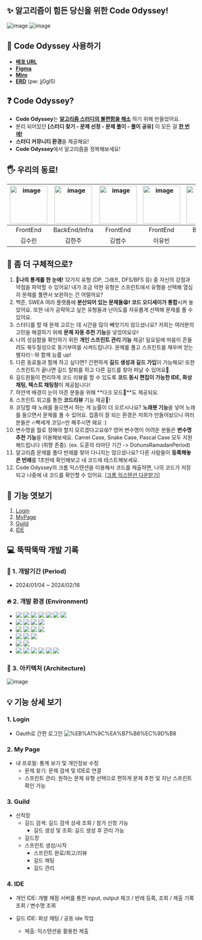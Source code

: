 
## ✨ 알고리즘이 힘든 당신을 위한 Code Odyssey!

![image](https://www.notion.so/image/https%3A%2F%2Fprod-files-secure.s3.us-west-2.amazonaws.com%2Fe6fd84f3-cb0e-4f1a-bcec-6c3f1dca37c6%2F885a8a9a-6d61-48f6-8ce6-16acf9891fc7%2FUntitled.png?table=block&id=a2eec58c-43bb-4158-8c22-d6f79c4539f6&spaceId=e6fd84f3-cb0e-4f1a-bcec-6c3f1dca37c6&width=2000&userId=c24c7b7b-c4c6-41c1-8fb1-5e91dc0baad4&cache=v2)
![image](https://www.notion.so/image/https%3A%2F%2Fprod-files-secure.s3.us-west-2.amazonaws.com%2Fe6fd84f3-cb0e-4f1a-bcec-6c3f1dca37c6%2Fc071a070-3283-41e9-a21c-469e12adecef%2FUntitled.png?table=block&id=06c8cc6a-86ad-4dea-83a6-35577192d1f0&spaceId=e6fd84f3-cb0e-4f1a-bcec-6c3f1dca37c6&width=2000&userId=c24c7b7b-c4c6-41c1-8fb1-5e91dc0baad4&cache=v2)

## 🌙 Code Odyssey 사용하기

- [**배포 URL**](https://code-odyssey.site)
- [**Figma**](https://www.figma.com/file/gJTep9xJ6uxj917nVChNYN/Code-Odyssey?type=design&node-id=887-10799&mode=design&t=0hpjIXHhOmR3zUKm-0)
- [**Miro**](https://miro.com/welcomeonboard/OVlkbWlxVm5jOFFVVmFPVmFzQTJHNXVxUmw0dmZaam5UYnp5MFl2SmJkTEpucTV4c084ZjFBNUpJanlsalEwTXwzNDU4NzY0NTYxNzcxNzYzMTE0fDI=?share_link_id=338933870121)
- [**ERD**](https://aquerytool.com/aquerymain/index/?rurl=bb21a37d-a7a5-4e28-bafb-0ede78d3e284&) (pw: jj0gl5)

## ❓ Code Odyssey?

- **Code Odyssey**는 **<u>알고리즘 스터디의 불편함을 해소</u>** 하기 위해 만들었어요.
- 분리 되어있던 **[스터디 찾기 - 문제 선정 - 문제 풀이 - 풀이 공유]** 이 모든 걸 **<u>한 번에!</u>**
- **스터디 커뮤니티 환경**을 제공해요!
- **Code Odyssey**에서 알고리즘을 정복해보세요!

## 🖐 우리의 동료!

| <img src="https://avatars.githubusercontent.com/u/51315222?v=4" alt="image" width="100" height="100" > | <img src="http://k.kakaocdn.net/dn/6EMaY/btsxkhXjUrB/2XukpihcDTP0c5fguAkxDk/img_640x640.jpg" alt="image" width="100" height="100" > | <img src="http://k.kakaocdn.net/dn/O3XLi/btsnYYMcohW/u5PmvWgvqwS1n8Gilw54MK/img_640x640.jpg" alt="image" width="100" height="100" > | <img src="https://i.namu.wiki/i/XM3exQ6WEvJ0pF0Nueo55_8uI6kwKkZ5B0CJevK8ZWw37vLg3S4TNi15nkpJ8g59Znuxi2D6JaJEnyL3_Jzx5rdXiWnxUsxiSiAwkMJU4SquSKdu80UyghT98MbwjJ23-eFyUg8lMkro6ZT93OJDCA.png" alt="image" width="100" height="100" > | <img src="http://k.kakaocdn.net/dn/PhpUO/btsEP9QEBUd/GdJBj4DRCpcloNpjyoStY0/img_640x640.jpg" alt="image" width="100" height="100" > | <img src="http://k.kakaocdn.net/dn/22TKx/btsC6qtUDLK/TlpSLKHBcmokIaEOOhah30/img_640x640.jpg" alt="image" width="100" height="100" > |
| :----------------------------------------------------------------------------------------------------: | :---------------------------------------------------------------------------------------------------------------------------------: | :---------------------------------------------------------------------------------------------------------------------------------: | :--------------------------------------------------------------------------------------------------------------------------------------------------------------------------------------------------------------------------------: | :---------------------------------------------------------------------------------------------------------------------------------: | :---------------------------------------------------------------------------------------------------------------------------------: |
|                                                FrontEnd                                                |                                                            BackEnd/Infra                                                            |                                                              FrontEnd                                                               |                                                                                                              FrontEnd                                                                                                              |                                                               BackEnd                                                               |                                                               BackEnd                                                               |
|                                                 김수린                                                 |                                                               김한주                                                                |                                                               김범수                                                                |                                                                                                               이유빈                                                                                                               |                                                               이도훈                                                                |                                                               이주현                                                                |

## 🧐 좀 더 구체적으로?

1. **📑나의 통계를 한 눈에!** 12가지 유형 (DP, 그래프, DFS/BFS 등) 중 자신의 강점과 약점을 파악할 수 있어요! 내가 조금 약한 유형은 스프린트에서 유형을 선택해 열심히 문제를 풀면서 보완하는 건 어떨까요? <br>
2. 백준, SWEA 여러 플랫폼에 **분산되어 있는 문제들😫! 코드 오디세이가 통합**시켜 놓았어요. 또한 내가 공략하고 싶은 유형들과 난이도를 자유롭게 선택해 문제를 풀 수 있어요. <br>
3. 스터디를 할 때 문제 고르는 데 시간을 많이 빼앗기지 않으셨나요? 저희는 여러분의 고민을 해결하기 위해 **문제 자동 추천 기능**을 넣었어요😮! <br>
4. 나의 성실함을 확인하기 위한 **개인 스프린트 관리 기능** 제공! 일요일에 마음이 흔들려도 북두칠성으로 동기부여를 시켜드립니다. 문제를 풀고 스프린트를 채우며 얻는 별자리✨와 함께 능률 up! <br>
5. 다른 동료들과 함께 하고 싶다면? 간편하게 **길드 생성과 길드 가입**이 가능해요! 또한 스프린트가 끝나면 길드 탈퇴를 하고 다른 길드를 찾아 떠날 수 있어요🏹. <br>
6. 길드원들이 편리하게 코드 리뷰를 할 수 있도록 **코드 동시 편집이 가능한 IDE, 화상채팅, 텍스트 채팅창**이 제공됩니다! <br>
7. 하얀색 배경이 눈이 아픈 분들을 위해 **다크 모드🌙**도 제공되요. <br>
8. 스프린트 회고를 통한 **코드리뷰** 기능 제공📘! <br>
9. 코딩할 때 노래를 들으면서 하는 게 능률이 더 오르시나요? **노래봇 기능**을 넣어 노래를 들으면서 문제를 풀 수 있어요. 집중이 잘 되는 환경은 저희가 만들어놨으니 여러분들은 🔥빡세게 코딩🔥만 해주시면 돼요 :) <br>
10. 변수명을 뭘로 정해야 할지 모르겠다고요😵? 영어 변수명이 어려운 분들은 **변수명 추천 기능**을 이용해보세요. Camel Case, Snake Case, Pascal Case 모두 지원해드립니다 (취향 존중). (ex. 도훈의 라마단 기간 -> DohunsRamadanPeriod) <br>
11. 알고리즘 문제를 풀다 반례를 찾아 다니지는 않으셨나요? 다른 사람들이 **등록해놓은 반례**를 1초만에 확인해보고 내 코드에 테스트해보세요.
12. Code Odyssey의 크롬 익스텐션을 이용해서 코드를 제출하면, 나의 코드가 저장되고 나중에 내 코드를 확인할 수 있어요. [[크롬 익스텐션 다운받기]](https://chromewebstore.google.com/detail/code-odyssey-code-submiss/impfnpgdehnmbnnigclnlfoefhgnjiam?hl=ko&utm_source=ext_sidebar)

## 👀 기능 엿보기

1.  [Login](#1-login)
2.  [MyPage](#2-my-page)
3.  [Guild](#3-guild)
4.  [IDE](#4-ide)

## 💻 뚝딱뚝딱 개발 기록

### 📅 1. 개발기간 (Period)

- 2024/01/04 ~ 2024/02/16

### 🔥 2. 개발 환경 (Environment)

- <img src="https://img.shields.io/badge/JDK17-007396?style=for-the-badge&logo=java&logoColor=white"> <img src="https://img.shields.io/badge/java-007396?style=for-the-badge&logo=java&logoColor=white"> <img src="https://img.shields.io/badge/SpringBoot-green?style=for-the-badge&logo=Spring Boot&logoColor=white"> <img src="https://img.shields.io/badge/Security-green?style=for-the-badge&logo=Spring Security&logoColor=white"> <img src="https://img.shields.io/badge/JPA-green?style=for-the-badge&logo=Spring&logoColor=white"> <img src="https://img.shields.io/badge/queryDSL-gray?style=for-the-badge&logo=&logoColor=white"> <img src="https://img.shields.io/badge/DJango-092E20?style=for-the-badge&logo=DJango&logoColor=white">
- <img src="https://img.shields.io/badge/Redis-DC382D?style=for-the-badge&logo=Redis&logoColor=white"> <img src="https://img.shields.io/badge/mariaDB-003545?style=for-the-badge&logo=mariaDB&logoColor=white"> <img src="https://img.shields.io/badge/mongoDB-47A248?style=for-the-badge&logo=MongoDB&logoColor=white"> <img src="https://img.shields.io/badge/SQLite-003B57?style=for-the-badge&logo=SQLite&logoColor=white">
- <img src="https://img.shields.io/badge/TypeScript-3178C6?style=for-the-badge&logo=TypeScript&logoColor=white"> <img src="https://img.shields.io/badge/react-61DAFB?style=for-the-badge&logo=React&logoColor=white"> <img src="https://img.shields.io/badge/recoil-3578E5?style=for-the-badge&logo=Recoil&logoColor=white"> <img src="https://img.shields.io/badge/npm-CB3837?style=for-the-badge&logo=npm&logoColor=white">
- <img src="https://img.shields.io/badge/EC2-FF9900?style=for-the-badge&logo=Amazon EC2&logoColor=white"> <img src="https://img.shields.io/badge/Jenkins-D24939?style=for-the-badge&logo=Jenkins&logoColor=white"> <img src="https://img.shields.io/badge/Docker-2496ED?style=for-the-badge&logo=Docker&logoColor=white">
- <img src="https://img.shields.io/badge/VSCode-007ACC?style=for-the-badge&logo=Visual Studio Code&logoColor=white"> <img src="https://img.shields.io/badge/IntelliJ IDEA-000000?style=for-the-badge&logo=IntelliJ IDEA&logoColor=white">
- <img src="https://img.shields.io/badge/GitLab-FC6D26?style=for-the-badge&logo=GitLab&logoColor=white"> <img src="https://img.shields.io/badge/Jira-0052CC?style=for-the-badge&logo=Jira Software&logoColor=white"> <img src="https://img.shields.io/badge/Notion-000000?style=for-the-badge&logo=Notion&logoColor=white"> <img src="https://img.shields.io/badge/Miro-050038?style=for-the-badge&logo=Miro&logoColor=white"> <img src="https://img.shields.io/badge/ERD Cloud-gray?style=for-the-badge&logo=&logoColor=white"> <img src="https://img.shields.io/badge/figma-F24E1E?style=for-the-badge&logo=Figma&logoColor=white">


### 🎯 3. 아키텍처 (Architecture)

![image](https://www.notion.so/image/https%3A%2F%2Fprod-files-secure.s3.us-west-2.amazonaws.com%2Fe6fd84f3-cb0e-4f1a-bcec-6c3f1dca37c6%2Fefac84a6-d4b5-48d1-ac64-bc09a98abc3b%2FUntitled.png?table=block&id=303710c9-6243-4eae-b5da-1b3917d2248c&spaceId=e6fd84f3-cb0e-4f1a-bcec-6c3f1dca37c6&width=2000&userId=c24c7b7b-c4c6-41c1-8fb1-5e91dc0baad4&cache=v2)


## 💡 기능 상세 보기

### 1. Login

- Oauth로 간편 로그인 
  ![%EB%A1%9C%EA%B7%B8%EC%9D%B8](https://github.com/dev1week/Code-Odyssey/assets/119592507/2b876ff7-ab46-46fd-9bec-0ee912c3f908)

  

### 2. My Page

- 내 프로필: 통계 보기 및 개인정보 수정 <br>
  - 문제 찾기: 문제 검색 및 IDE로 연결 <br>
  - 스프린트 관리: 원하는 문제 유형 선택으로 편하게 문제 추천 및 지난 스프린트 확인 가능 <br>
  
### 3. Guild

- 선착장 <br>
  - 길드 검색: 길드 검색 상세 조회 / 참가 신청 가능 <br>
    - 길드 생성 및 조회: 길드 생성 후 관리 가능 <br>
  - 길드창 <br>
  - 스프린트 생성/시작 <br>
    - 스프린트 완료/회고/리뷰 <br>
    - 길드 채팅 <br>
    - 길드 관리 <br>
  
### 4. IDE

- 개인 IDE: 개별 채점 서버를 통한 input, output 체크 / 반례 등록, 조회 / 제출 기록 조회 / 변수명 조회 <br>
 
- 길드 IDE: 화상 채팅 / 공동 ide 작업 <br>
  - 제출: 익스텐션을 활용한 제출 <br>
 
